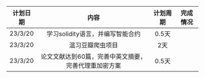 <!-- 学习计划 -->
| 计划日期 |                             内容                             | 计划周期| 完成情况        |   
|  :--:   | :----------------------------------------------------------:  | :--:   |:--:   |             
|  23/3/20   |           学习solidity语言，并编写智能合约            |   0.5天 |              |
|  23/3/20   |           温习豆瓣爬虫项目            |   2天 |              |
|  23/3/20   |       论文文献达到60篇，完善中英文摘要，完善代理重加密方案        |   0.5天 |        |